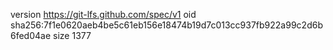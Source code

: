 version https://git-lfs.github.com/spec/v1
oid sha256:7f1e0620aeb4be5c61eb156e18474b19d7c013cc937fb922a99c2d6b6fed04ae
size 1377
